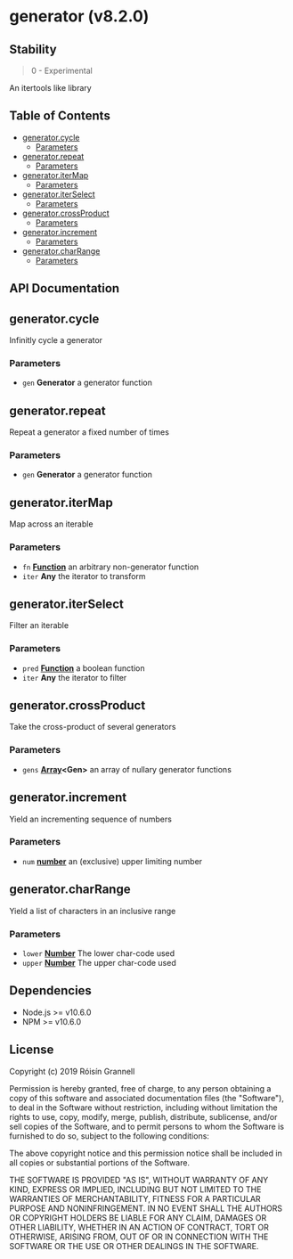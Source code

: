 
# generator (v8.2.0)

## Stability

> 0 - Experimental

An itertools like library



## Table of Contents

- [generator.cycle](#generatorcycle)
  * [Parameters](#parameters)
- [generator.repeat](#generatorrepeat)
  * [Parameters](#parameters-1)
- [generator.iterMap](#generatoritermap)
  * [Parameters](#parameters-2)
- [generator.iterSelect](#generatoriterselect)
  * [Parameters](#parameters-3)
- [generator.crossProduct](#generatorcrossproduct)
  * [Parameters](#parameters-4)
- [generator.increment](#generatorincrement)
  * [Parameters](#parameters-5)
- [generator.charRange](#generatorcharrange)
  * [Parameters](#parameters-6)

## API Documentation

<!-- Generated by documentation.js. Update this documentation by updating the source code. -->

## generator.cycle

Infinitly cycle a generator

### Parameters

-   `gen` **Generator** a generator function

## generator.repeat

Repeat a generator a fixed number of times

### Parameters

-   `gen` **Generator** a generator function

## generator.iterMap

Map across an iterable

### Parameters

-   `fn` **[Function][1]** an arbitrary non-generator function
-   `iter` **Any** the iterator to transform

## generator.iterSelect

Filter an iterable

### Parameters

-   `pred` **[Function][1]** a boolean function
-   `iter` **Any** the iterator to filter

## generator.crossProduct

Take the cross-product of several generators

### Parameters

-   `gens` **[Array][2]&lt;Gen>** an array of nullary generator functions

## generator.increment

Yield an incrementing sequence of numbers

### Parameters

-   `num` **[number][3]** an (exclusive) upper limiting number

## generator.charRange

Yield a list of characters in an inclusive range

### Parameters

-   `lower` **[Number][3]** The lower char-code used
-   `upper` **[Number][3]** The upper char-code used

[1]: https://developer.mozilla.org/docs/Web/JavaScript/Reference/Statements/function

[2]: https://developer.mozilla.org/docs/Web/JavaScript/Reference/Global_Objects/Array

[3]: https://developer.mozilla.org/docs/Web/JavaScript/Reference/Global_Objects/Number


## Dependencies

- Node.js >= v10.6.0
- NPM >= v10.6.0

## License

Copyright (c) 2019 Róisín Grannell

Permission is hereby granted, free of charge, to any person obtaining a copy of this software and associated documentation files (the "Software"), to deal in the Software without restriction, including without limitation the rights to use, copy, modify, merge, publish, distribute, sublicense, and/or sell copies of the Software, and to permit persons to whom the Software is furnished to do so, subject to the following conditions:

The above copyright notice and this permission notice shall be included in all copies or substantial portions of the Software.

THE SOFTWARE IS PROVIDED "AS IS", WITHOUT WARRANTY OF ANY KIND, EXPRESS OR IMPLIED, INCLUDING BUT NOT LIMITED TO THE WARRANTIES OF MERCHANTABILITY, FITNESS FOR A PARTICULAR PURPOSE AND NONINFRINGEMENT. IN NO EVENT SHALL THE AUTHORS OR COPYRIGHT HOLDERS BE LIABLE FOR ANY CLAIM, DAMAGES OR OTHER LIABILITY, WHETHER IN AN ACTION OF CONTRACT, TORT OR OTHERWISE, ARISING FROM, OUT OF OR IN CONNECTION WITH THE SOFTWARE OR THE USE OR OTHER DEALINGS IN THE SOFTWARE.
